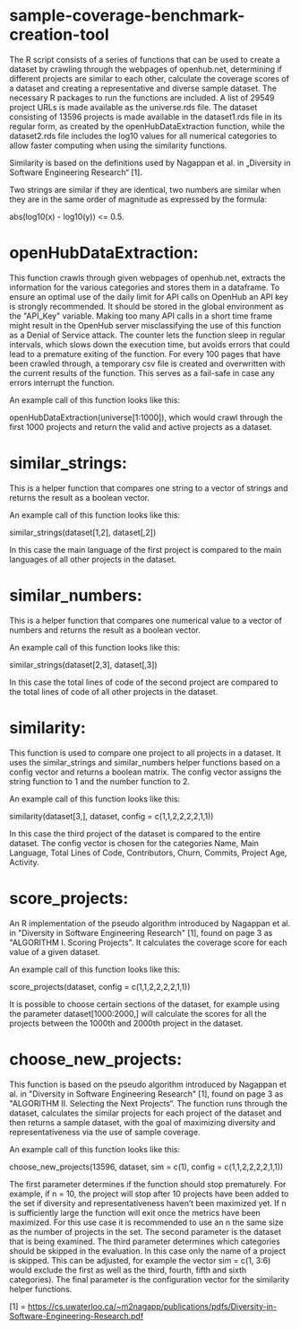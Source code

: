 # sample-coverage-benchmark-creation-tool

The R script consists of a series of functions that can be used to create a dataset by crawling through the webpages of openhub.net, determining if different projects are similar to each other, calculate the coverage scores of a dataset and creating a representative and diverse sample dataset. The necessary R packages to run the functions are included. A list of 29549 project URLs is made available as the universe.rds file. The dataset consisting of 13596 projects is made available in the dataset1.rds file in its regular form, as created by the openHubDataExtraction function, while the dataset2.rds file includes the log10 values for all numerical categories to allow faster computing when using the similarity functions.

Similarity is based on the definitions used by Nagappan et al. in „Diversity in Software Engineering Research“ [1].

Two strings are similar if they are identical, two numbers are similar when they are in the same order of magnitude as expressed by the formula:

abs(log10(x) - log10(y)) <= 0.5.

# openHubDataExtraction:
This function crawls through given webpages of openhub.net, extracts the information for the various categories and stores them in a dataframe.
To ensure an optimal use of the daily limit for API calls on OpenHub an API key is strongly recommended. It should be stored in the global environment as the "API_Key" variable. Making too many API calls in a short time frame might result in the OpenHub server misclassifying the use of this function as a Denial of Service attack. The counter lets the function sleep in regular intervals, which slows down the execution time, but avoids errors that could lead to a premature exiting of the function. For every 100 pages that have been crawled through, a temporary csv file is created and overwritten with the current results of the function. This serves as a fail-safe in case any errors interrupt the function.

An example call of this function looks like this:

openHubDataExtraction(universe[1:1000]), which would crawl through the first 1000 projects and return the valid and active projects as a dataset.

# similar_strings:
This is a helper function that compares one string to a vector of strings and returns the result as a boolean vector.

An example call of this function looks like this:

similar_strings(dataset[1,2], dataset[,2])

In this case the main language of the first project is compared to the main languages of all other projects in the dataset.

# similar_numbers:
This is a helper function that compares one numerical value to a vector of numbers and returns the result as a boolean vector.

An example call of this function looks like this:

similar_strings(dataset[2,3], dataset[,3])

In this case the total lines of code of the second project are compared to the total lines of code of all other projects in the dataset.

# similarity:
This function is used to compare one project to all projects in a dataset. It uses the similar_strings and similar_numbers helper functions based on a config vector and returns a boolean matrix. The config vector assigns the string function to 1 and the number function to 2.

An example call of this function looks like this:

similarity(dataset[3,], dataset, config = c(1,1,2,2,2,2,1,1))

In this case the third project of the dataset is compared to the entire dataset. The config vector is chosen for the categories Name, Main Language, Total Lines of Code, Contributors, Churn, Commits, Project Age, Activity.

# score_projects:
An R implementation of the pseudo algorithm introduced by Nagappan et al. in "Diversity in Software Engineering Research" [1], found on page 3 as "ALGORITHM I. Scoring Projects". It calculates the coverage score for each value of a given dataset.

An example call of this function looks like this:

score_projects(dataset, config = c(1,1,2,2,2,2,1,1))

It is possible to choose certain sections of the dataset, for example using the parameter dataset[1000:2000,] will calculate the scores for all the projects between the 1000th and 2000th project in the dataset.

# choose_new_projects:
This function is based on the pseudo algorithm introduced by Nagappan et al. in "Diversity in Software Engineering Research" [1], found on page 3 as "ALGORITHM II. Selecting the Next Projects“. The function runs through the dataset, calculates the similar projects for each project of the dataset and then returns a sample dataset, with the goal of maximizing diversity and representativeness via the use of sample coverage.

An example call of this function looks like this:

choose_new_projects(13596, dataset, sim = c(1), config = c(1,1,2,2,2,2,1,1))

The first parameter determines if the function should stop prematurely. For example, if n = 10, the project will stop after 10 projects have been added to the set if diversity and representativeness haven’t been maximized yet. If n is sufficiently large the function will exit once the metrics have been maximized. For this use case it is recommended to use an n the same size as the number of projects in the set.
The second parameter is the dataset that is being examined. The third parameter determines which categories should be skipped in the evaluation. In this case only the name of a project is skipped. This can be adjusted, for example the vector sim = c(1, 3:6) would exclude the first as well as the third, fourth, fifth and sixth categories). The final parameter is the configuration vector for the similarity helper functions.

[1] = https://cs.uwaterloo.ca/~m2nagapp/publications/pdfs/Diversity-in-Software-Engineering-Research.pdf
